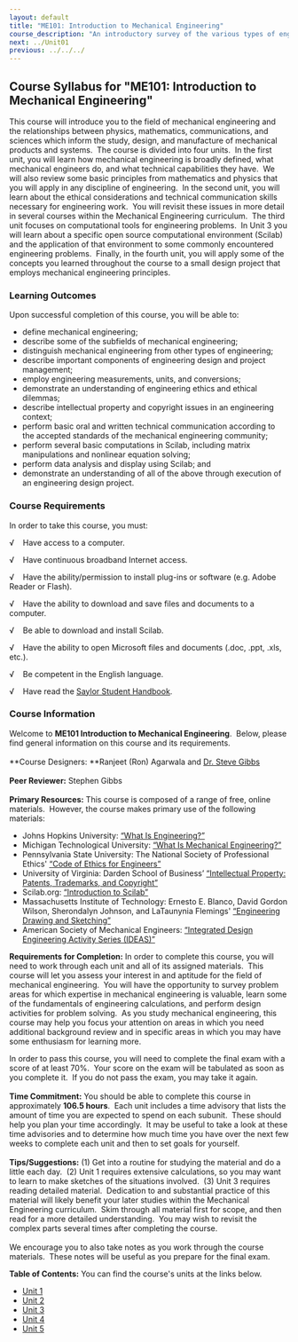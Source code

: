 ```yaml
---
layout: default
title: "ME101: Introduction to Mechanical Engineering"
course_description: "An introductory survey of the various types of engineering and elementary design principles, with particular emphasis on mathematics and physics important in engineering, technical drawing, and numerical computing."
next: ../Unit01
previous: ../../../
---
```

Course Syllabus for "ME101: Introduction to Mechanical Engineering"
-------------------------------------------------------------------

This course will introduce you to the field of mechanical engineering
and the relationships between physics, mathematics, communications, and
sciences which inform the study, design, and manufacture of mechanical
products and systems.  The course is divided into four units.  In the
first unit, you will learn how mechanical engineering is broadly
defined, what mechanical engineers do, and what technical capabilities
they have.  We will also review some basic principles from mathematics
and physics that you will apply in any discipline of engineering.  In
the second unit, you will learn about the ethical considerations and
technical communication skills necessary for engineering work.  You will
revisit these issues in more detail in several courses within the
Mechanical Engineering curriculum.  The third unit focuses on
computational tools for engineering problems.  In Unit 3 you will learn
about a specific open source computational environment (Scilab) and the
application of that environment to some commonly encountered engineering
problems.  Finally, in the fourth unit, you will apply some of the
concepts you learned throughout the course to a small design project
that employs mechanical engineering principles.

### Learning Outcomes

Upon successful completion of this course, you will be able to:

-   define mechanical engineering;
-   describe some of the subfields of mechanical engineering;
-   distinguish mechanical engineering from other types of engineering;
-   describe important components of engineering design and project
    management;
-   employ engineering measurements, units, and conversions;
-   demonstrate an understanding of engineering ethics and ethical
    dilemmas;
-   describe intellectual property and copyright issues in an
    engineering context;
-   perform basic oral and written technical communication according to
    the accepted standards of the mechanical engineering community;
-   perform several basic computations in Scilab, including matrix
    manipulations and nonlinear equation solving;
-   perform data analysis and display using Scilab; and
-   demonstrate an understanding of all of the above through execution
    of an engineering design project.

### Course Requirements

In order to take this course, you must:  
   
 √    Have access to a computer.  
   
 √    Have continuous broadband Internet access.  
   
 √    Have the ability/permission to install plug-ins or software (e.g.
Adobe Reader or Flash).  
   
 √    Have the ability to download and save files and documents to a
computer.  
   
 √    Be able to download and install Scilab.  
   
 √    Have the ability to open Microsoft files and documents (.doc,
.ppt, .xls, etc.).  
   
 √    Be competent in the English language.  
   
 √    Have read the [Saylor Student
Handbook](http://www.saylor.org/site/wp-content/uploads/2012/05/Saylor-StudentHandbook.pdf).

### Course Information

Welcome to **ME101 Introduction to Mechanical Engineering**.  Below,
please find general information on this course and its requirements.   
    
 **Course Designers: **Ranjeet (Ron) Agarwala and [Dr. Steve
Gibbs](http://www.saylor.org/faculty-a-g/#DrSteveGibbs)  
    
 **Peer Reviewer:** Stephen Gibbs  
    
 **Primary Resources:** This course is composed of a range of free,
online materials.  However, the course makes primary use of the
following materials:  

-   Johns Hopkins University: [“What Is
    Engineering?”](http://www.jhu.edu/virtlab/index.html)
-   Michigan Technological University: [“What Is Mechanical
    Engineering?”](http://www.me.mtu.edu/admin/whatme.html#what)
-   Pennsylvania State University: The National Society of Professional
    Ethics' [“Code of Ethics for
    Engineers”](http://www.nspe.org/Ethics/CodeofEthics/index.html)
-   University of Virginia: Darden School of Business’ [“Intellectual
    Property: Patents, Trademarks, and
    Copyright”](http://www.youtube.com/watch?v=qFRaamWjYGo)
-   Scilab.org: [“Introduction to
    Scilab”](http://www.scilab.org/support/documentation/tutorials)
-   Massachusetts Institute of Technology: Ernesto E. Blanco, David
    Gordon Wilson, Sherondalyn Johnson, and LaTaunynia
    Flemings' [“Engineering Drawing and
    Sketching”](http://www.me.umn.edu/courses/me2011/handouts/drawing/blanco-tutorial.html)
-   American Society of Mechanical Engineers: [“Integrated Design
    Engineering Activity Series
    (IDEAS)”](http://www.asme.org/groups/educational-resources/integrated-design-engineering-activity-series)

**Requirements for Completion:** In order to complete this course, you
will need to work through each unit and all of its assigned materials. 
This course will let you assess your interest in and aptitude for the
field of mechanical engineering.  You will have the opportunity to
survey problem areas for which expertise in mechanical engineering is
valuable, learn some of the fundamentals of engineering calculations,
and perform design activities for problem solving.  As you study
mechanical engineering, this course may help you focus your attention on
areas in which you need additional background review and in specific
areas in which you may have some enthusiasm for learning more.  
   
 In order to pass this course, you will need to complete the final exam
with a score of at least 70%.  Your score on the exam will be tabulated
as soon as you complete it.  If you do not pass the exam, you may take
it again.  
    
 **Time Commitment:** You should be able to complete this course in
approximately **106.5 hours**.  Each unit includes a time advisory that
lists the amount of time you are expected to spend on each subunit. 
These should help you plan your time accordingly.  It may be useful to
take a look at these time advisories and to determine how much time you
have over the next few weeks to complete each unit and then to set goals
for yourself.    
    
 **Tips/Suggestions:** (1) Get into a routine for studying the material
and do a little each day.  (2) Unit 1 requires extensive calculations,
so you may want to learn to make sketches of the situations involved.
 (3) Unit 3 requires reading detailed material.  Dedication to and
substantial practice of this material will likely benefit your later
studies within the Mechanical Engineering curriculum.  Skim through all
material first for scope, and then read for a more detailed
understanding.  You may wish to revisit the complex parts several times
after completing the course.  
    
 We encourage you to also take notes as you work through the course
materials.  These notes will be useful as you prepare for the final
exam.

**Table of Contents:** You can find the course's units at the links below.

- [Unit 1](https://legacy.saylor.org/me101/Unit01/)
- [Unit 2](https://legacy.saylor.org/me101/Unit02/)
- [Unit 3](https://legacy.saylor.org/me101/Unit03/)
- [Unit 4](https://legacy.saylor.org/me101/Unit04/)
- [Unit 5](https://legacy.saylor.org/me101/Unit05/)
